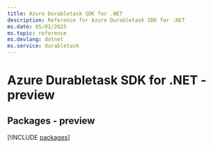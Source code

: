 ```yaml
---
title: Azure Durabletask SDK for .NET
description: Reference for Azure Durabletask SDK for .NET
ms.date: 05/01/2025
ms.topic: reference
ms.devlang: dotnet
ms.service: durabletask
---
```

# Azure Durabletask SDK for .NET - preview
## Packages - preview
[!INCLUDE [packages](durabletask-index.md)]
